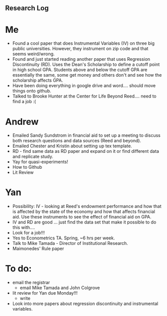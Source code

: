 ## Research Log

# Me
- Found a cool paper that does Instrumental Variables (IV) on three big public universities. However, they instrument on zip code and that seems weird/wrong.
- Found and just started reading another paper that uses Regression Discontinuity (RD). Uses the Dean's Scholarship to 
define a cutoff point in high school GPA. Students above and below the cutoff GPA are essentially the same, some get money and others don't and see how the scholarship affects GPA.
- Have been doing everything in google drive and word.... should move things onto github.
- Talked to Brooke Hunter at the Center for Life Beyond Reed.... need to find a job :(

# Andrew
- Emailed Sandy Sundstrom in financial aid to set up a meeting to discuss both research questions and data 
sources (Reed and beyond).
- Emailed Chester and Kristin about setting up tex template.
- RD - find same data as RD paper and expand on it or find different data and replicate study.
- Yay for quasi-experiments!
- How to Github
- Lit Review

# Yan
- Possibility: IV - looking at Reed's endowment performance and how that is affected by the
 state of the economy and how that affects financial aid. Use these instruments to see the effect of financial aid on GPA.
- IV and RD are good ... just find the data set that make it possible to do this with....
- Look for a job!!!
- Yes to Econometrics TA. Spring, ~6 hrs per week.
- Talk to Mike Tamada - Director of Institutional Research. 
- Maimonedes' Rule paper

# To do:
- email the registrar
  - email Mike Tamada and John Colgrove
- lit review for Yan due Monday!!!
  - write
- Look into more papers about regression discontinuity and instrumental variables.
